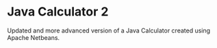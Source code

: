 # Java Calculator 2
Updated and more advanced version of a Java Calculator created using Apache Netbeans.
